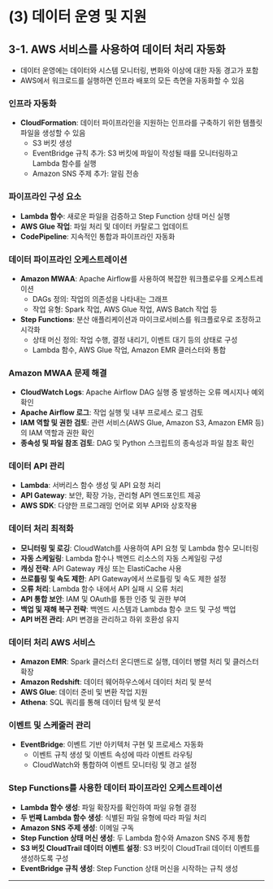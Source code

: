 # (3) 데이터 운영 및 지원

## 3-1. AWS 서비스를 사용하여 데이터 처리 자동화
- 데이터 운영에는 데이터와 시스템 모니터링, 변화와 이상에 대한 자동 경고가 포함
- AWS에서 워크로드를 실행하면 인프라 배포의 모든 측면을 자동화할 수 있음

### 인프라 자동화
- **CloudFormation**: 데이터 파이프라인을 지원하는 인프라를 구축하기 위한 템플릿 파일을 생성할 수 있음
  - S3 버킷 생성
  - EventBridge 규칙 추가: S3 버킷에 파일이 작성될 때를 모니터링하고 Lambda 함수를 실행
  - Amazon SNS 주제 추가: 알림 전송

### 파이프라인 구성 요소
- **Lambda 함수**: 새로운 파일을 검증하고 Step Function 상태 머신 실행
- **AWS Glue 작업**: 파일 처리 및 데이터 카탈로그 업데이트
- **CodePipeline**: 지속적인 통합과 파이프라인 자동화

### 데이터 파이프라인 오케스트레이션
- **Amazon MWAA**: Apache Airflow를 사용하여 복잡한 워크플로우를 오케스트레이션
  - DAGs 정의: 작업의 의존성을 나타내는 그래프
  - 작업 유형: Spark 작업, AWS Glue 작업, AWS Batch 작업 등
- **Step Functions**: 분산 애플리케이션과 마이크로서비스를 워크플로우로 조정하고 시각화
  - 상태 머신 정의: 작업 수행, 결정 내리기, 이벤트 대기 등의 상태로 구성
  - Lambda 함수, AWS Glue 작업, Amazon EMR 클러스터와 통합

### Amazon MWAA 문제 해결
- **CloudWatch Logs**: Apache Airflow DAG 실행 중 발생하는 오류 메시지나 예외 확인
- **Apache Airflow 로그**: 작업 실행 및 내부 프로세스 로그 검토
- **IAM 역할 및 권한 검토**: 관련 서비스(AWS Glue, Amazon S3, Amazon EMR 등)의 IAM 역할과 권한 확인
- **종속성 및 파일 참조 검토**: DAG 및 Python 스크립트의 종속성과 파일 참조 확인

### 데이터 API 관리
- **Lambda**: 서버리스 함수 생성 및 API 요청 처리
- **API Gateway**: 보안, 확장 가능, 관리형 API 엔드포인트 제공
- **AWS SDK**: 다양한 프로그래밍 언어로 외부 API와 상호작용

### 데이터 처리 최적화
- **모니터링 및 로깅**: CloudWatch를 사용하여 API 요청 및 Lambda 함수 모니터링
- **자동 스케일링**: Lambda 함수나 백엔드 리소스의 자동 스케일링 구성
- **캐싱 전략**: API Gateway 캐싱 또는 ElastiCache 사용
- **쓰로틀링 및 속도 제한**: API Gateway에서 쓰로틀링 및 속도 제한 설정
- **오류 처리**: Lambda 함수 내에서 API 실패 시 오류 처리
- **API 통합 보안**: IAM 및 OAuth를 통한 인증 및 권한 부여
- **백업 및 재해 복구 전략**: 백엔드 시스템과 Lambda 함수 코드 및 구성 백업
- **API 버전 관리**: API 변경을 관리하고 하위 호환성 유지

### 데이터 처리 AWS 서비스
- **Amazon EMR**: Spark 클러스터 온디맨드로 실행, 데이터 병렬 처리 및 클러스터 확장
- **Amazon Redshift**: 데이터 웨어하우스에서 데이터 처리 및 분석
- **AWS Glue**: 데이터 준비 및 변환 작업 지원
- **Athena**: SQL 쿼리를 통해 데이터 탐색 및 분석

### 이벤트 및 스케줄러 관리
- **EventBridge**: 이벤트 기반 아키텍처 구현 및 프로세스 자동화
  - 이벤트 규칙 생성 및 이벤트 속성에 따라 이벤트 라우팅
  - CloudWatch와 통합하여 이벤트 모니터링 및 경고 설정

### Step Functions를 사용한 데이터 파이프라인 오케스트레이션
- **Lambda 함수 생성**: 파일 확장자를 확인하여 파일 유형 결정
- **두 번째 Lambda 함수 생성**: 식별된 파일 유형에 따라 파일 처리
- **Amazon SNS 주제 생성**: 이메일 구독
- **Step Function 상태 머신 생성**: 두 Lambda 함수와 Amazon SNS 주제 통합
- **S3 버킷 CloudTrail 데이터 이벤트 설정**: S3 버킷이 CloudTrail 데이터 이벤트를 생성하도록 구성
- **EventBridge 규칙 생성**: Step Function 상태 머신을 시작하는 규칙 생성

---